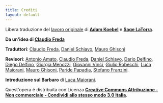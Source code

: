```yaml
---
title: Crediti
layout: default
---
```

Libera traduzione del [lavoro originale](book.dwgazetteer.com) di **[Adam Koebel][adam]** e **[Sage LaTorra][sage]**.

**Da un'idea di [Claudio Freda][]**

**Traduttori**: [Claudio Freda][], [Daniel Schiavo][], [Mauro Ghisoni][]

**Revisori**: [Antonio Amato][], [Claudio Freda][], [Daniel Schiavo][], [Dario Delfino][], [Diego Delfino][], [Giorgia Menozzi][], [Giovanni Vinci][], [Giulio Robecchi][], [Luca Maiorani][], [Mauro Ghisoni][], [Paride Papadia][], [Stefano Franzini][].

**Introduzione sul Barbaro** di [Luca Maiorani][].

Quest'opera è distribuita con Licenza **[Creative Commons Attribuzione - Non commerciale - Condividi allo stesso modo 3.0 Italia][cc]**.

[adam]: https://plus.google.com/112484087750169360510
[sage]: https://plus.google.com/117415966179711277938
[Antonio Amato]: https://plus.google.com/107667343404799785520
[Claudio Freda]: https://plus.google.com/112991578095647299350
[Daniel Schiavo]: https://www.facebook.com/daniel.schiavo.92
[Dario Delfino]: https://plus.google.com/u/0/105434214058733883957
[Diego Delfino]: https://plus.google.com/118033451148976345230
[Giorgia Menozzi]: https://plus.google.com/113383799827204001261
[Giovanni Vinci]: https://plus.google.com/107861607091405146379
[Giulio Robecchi]: https://plus.google.com/u/0/117946773352558942341
[Luca Maiorani]: https://plus.google.com/108007955567460306563
[Mauro Ghisoni]: https://plus.google.com/113536342334278411258
[Paride Papadia]: https://plus.google.com/u/0/100891656436184215243
[Stefano Franzini]: https://www.facebook.com/stefano.v.franzini
[cc]: http://creativecommons.org/licenses/by-nc-sa/3.0/it/
